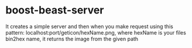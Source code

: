 # boost-beast-server
It creates a simple server and then when you make request using this pattern: localhost:port/geticon/hexName.png, where hexName is your files bin2hex name, it returns the image from the given path
